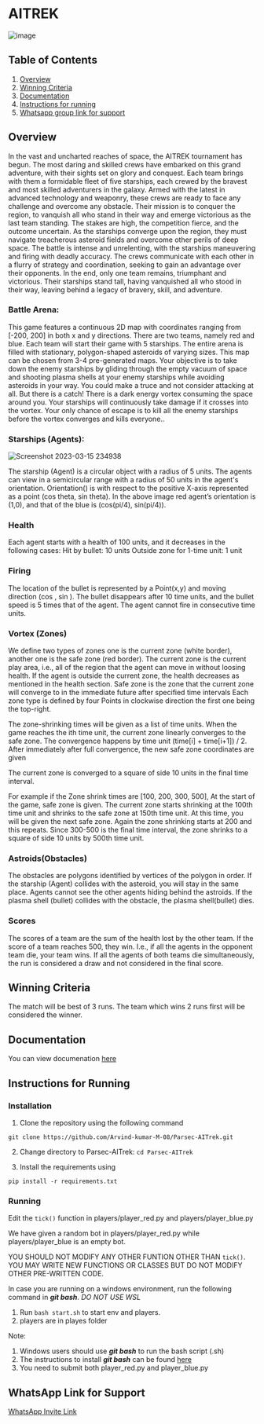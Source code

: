 # AITREK



![image](https://user-images.githubusercontent.com/79975787/226158229-1a5abb35-7591-4366-9d82-b9368b1d3e70.png)

## Table of Contents
1. [Overview](#overview)
2. [Winning Criteria](#winning)
3. [Documentation](https://github.com/Arvind-kumar-M-08/Parsec-AITrek/blob/main/Documentation.md)
4. [Instructions for running](#instructions)
5. [Whatsapp group link for support](#whatsapp)

## Overview <a name="overview"></a>
In the vast and uncharted reaches of space, the AITREK tournament has begun. The most daring and skilled crews have embarked on this grand adventure, with their sights set on glory and conquest.
Each team brings with them a formidable fleet of five starships, each crewed by the bravest and most skilled adventurers in the galaxy. Armed with the latest in advanced technology and weaponry, these crews are ready to face any challenge and overcome any obstacle.
Their mission is to conquer the region, to vanquish all who stand in their way and emerge victorious as the last team standing. The stakes are high, the competition fierce, and the outcome uncertain.
As the starships converge upon the region, they must navigate treacherous asteroid fields and overcome other perils of deep space. The battle is intense and unrelenting, with the starships maneuvering and firing with deadly accuracy. The crews communicate with each other in a flurry of strategy and coordination, seeking to gain an advantage over their opponents. 
In the end, only one team remains, triumphant and victorious. Their starships stand tall, having vanquished all who stood in their way, leaving behind a legacy of bravery, skill, and adventure.

### Battle Arena:
This game features a continuous 2D map with coordinates ranging from  [-200, 200] in both x and y directions. There are two teams, namely red and blue. Each team will start their game with 5 starships. The entire arena is filled with stationary, polygon-shaped asteroids of varying sizes. This map can be chosen from 3-4 pre-generated maps. 
Your objective is to take down the enemy starships by gliding through the empty vacuum of space and shooting plasma shells at your enemy starships while avoiding asteroids in your way.
You could make a truce and not consider attacking at all. But there is a catch! There is a dark energy vortex consuming the space around you. Your starships will continuously take damage if it crosses into the vortex. Your only chance of escape is to kill all the enemy starships before the vortex converges and kills everyone.. 


### Starships (Agents):

![Screenshot 2023-03-15 234938](https://user-images.githubusercontent.com/79975787/226156681-a6086046-30b1-46d3-8597-de2d71b3e2e8.png)


The starship (Agent) is a circular object with a radius of 5 units. The agents can view in a semicircular range with a radius of 50 units in the agent's orientation.
Orientation() is with respect to the positive X-axis represented as a point 
(cos theta, sin theta). In the above image red agent’s orientation is (1,0), and that of the blue is (cos(pi/4), sin(pi/4)).

### Health
Each agent starts with a health of 100 units, and it decreases in the following cases:
Hit by bullet: 10 units
Outside zone for 1-time unit: 1 unit

### Firing
The location of the bullet is represented by a Point(x,y) and moving direction (cos , sin ). The bullet disappears after 10 time units, and the bullet speed is 5 times that of the agent.
The agent cannot fire in consecutive time units. 

### Vortex (Zones)
We define two types of zones one is the current zone (white border), another one is the safe zone (red border). The current zone is the current play area, i.e., all of the region that the agent can move in without loosing health. If the agent is outside the current zone, the health decreases as mentioned in the health section. Safe zone is the zone that the current zone will converge to in the immediate future after specified time intervals Each zone type is defined by four Points in clockwise direction the first one being the top-right.

The zone-shrinking times will be given as a list of time units. When the game reaches the ith time unit, the current zone linearly converges to the safe zone. The convergence happens by time unit (time[i] + time[i+1]) / 2. After immediately after full convergence, the new safe zone coordinates are given

The current zone is converged to a square of side 10 units in the final time interval.

For example if the Zone shrink times are [100, 200, 300, 500], At the start of the game, safe zone is given. The current zone starts shrinking at the 100th time unit and shrinks to the safe zone at 150th time unit. At this time, you will be given the next safe zone. Again the zone shrinking starts at 200 and this repeats.  Since 300-500 is the final time interval, the zone shrinks to a square of side 10 units by 500th time unit.

### Astroids(Obstacles)
The obstacles are polygons identified by vertices of the polygon in order. If the starship (Agent) collides with the asteroid, you will stay in the same place. Agents cannot see the other agents hiding behind the astroids.
If the plasma shell (bullet) collides with the obstacle, the plasma shell(bullet) dies.

### Scores
The scores of a team are the sum of the health lost by the other team.
If the score of a team reaches 500, they win. I.e., if all the agents in the opponent team die, your team wins. If all the agents of both teams die simultaneously, the run is considered a draw and not considered in the final score.


## Winning Criteria  <a name="winning"></a>
The match will be best of 3 runs. The team which wins 2 runs first will be considered the winner.

## Documentation <a name="documenation"></a>
You can view documenation [here](https://github.com/Arvind-kumar-M-08/Parsec-AITrek/blob/main/Documentation.md)

## Instructions for Running  <a name="instructions"></a>
### Installation
1. Clone the repository using the following command

```git clone https://github.com/Arvind-kumar-M-08/Parsec-AITrek.git```

2. Change directory to Parsec-AITrek:
```cd Parsec-AITrek```

3. Install the requirements using

```pip install -r requirements.txt```

### Running
Edit the ```tick()``` function in players/player_red.py and players/player_blue.py

We have given a random bot in players/player_red.py while players/player_blue is an empty bot.

YOU SHOULD NOT MODIFY ANY OTHER FUNTION OTHER THAN ```tick()```. YOU MAY WRITE NEW FUNCTIONS OR CLASSES BUT DO NOT MODIFY OTHER PRE-WRITTEN CODE.

In case you are running on a windows environment, run the following command in ***git bash***. *DO NOT USE WSL*

1. Run ```bash start.sh``` to start env and players.
2. players are in playes folder


Note: 

1. Windows users  should use ***git bash*** to run the bash script (.sh)
2. The instructions to install ***git bash*** can be found [here](https://git-scm.com/downloads) 
3. You need to submit both player_red.py and player_blue.py


## WhatsApp Link for Support <a name="whatsapp"></a>
[WhatsApp Invite Link](https://chat.whatsapp.com/E8JfBWU0YWEFvdku345XLw)

